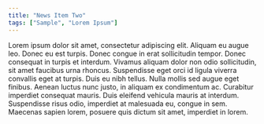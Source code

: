 ```yaml
---
title: "News Item Two"
tags: ["Sample", "Lorem Ipsum"]
---
```


Lorem ipsum dolor sit amet, consectetur adipiscing elit. Aliquam eu augue leo. Donec eu est turpis. Donec congue in erat sollicitudin tempor. Donec consequat in turpis et interdum. Vivamus aliquam dolor non odio sollicitudin, sit amet faucibus urna rhoncus. Suspendisse eget orci id ligula viverra convallis eget at turpis. Duis eu nibh tellus. Nulla mollis sed augue eget finibus. Aenean luctus nunc justo, in aliquam ex condimentum ac. Curabitur imperdiet consequat mauris. Duis eleifend vehicula mauris at interdum. Suspendisse risus odio, imperdiet at malesuada eu, congue in sem. Maecenas sapien lorem, posuere quis dictum sit amet, imperdiet in lorem.
